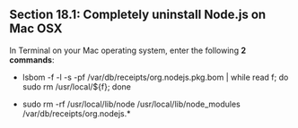 ## Section 18.1: Completely uninstall Node.js on Mac OSX

In Terminal on your Mac operating system, enter the following **2 commands**:

- lsbom -f -l -s -pf /var/db/receipts/org.nodejs.pkg.bom | while read f; do sudo rm /usr/local/${f}; done

- sudo rm -rf /usr/local/lib/node /usr/local/lib/node_modules /var/db/receipts/org.nodejs.*
